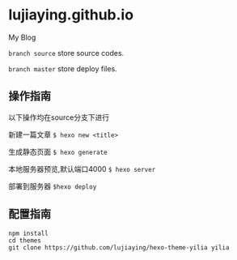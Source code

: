 # lujiaying.github.io
My Blog

```branch source``` store source codes.

```branch master``` store deploy files.

## 操作指南
以下操作均在source分支下进行

新建一篇文章
`$ hexo new <title>`

生成静态页面
`$ hexo generate`

本地服务器预览,默认端口4000
`$ hexo server`

部署到服务器
`$hexo deploy`

## 配置指南
```
npm install
cd themes
git clone https://github.com/lujiaying/hexo-theme-yilia yilia
```
